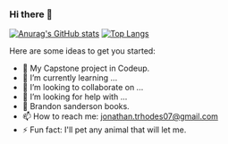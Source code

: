 ### Hi there 👋
[![Anurag's GitHub stats](https://github-readme-stats.vercel.app/api?username=jtrhodes&theme=radical&show_icons=true)](https://github.com/anuraghazra/github-readme-stats)
[![Top Langs](https://github-readme-stats.vercel.app/api/top-langs/?username=jtrhodes&theme=radical)](https://github.com/anuraghazra/github-readme-stats)


Here are some ideas to get you started:
- 🔭 My Capstone project in Codeup.
- 🌱 I’m currently learning ...
- 👯 I’m looking to collaborate on ...
- 🤔 I’m looking for help with ...
- 💬 Brandon sanderson books.
- 📫 How to reach me: jonathan.trhodes07@gmail.com
- ⚡ Fun fact: I'll pet any animal that will let me.

